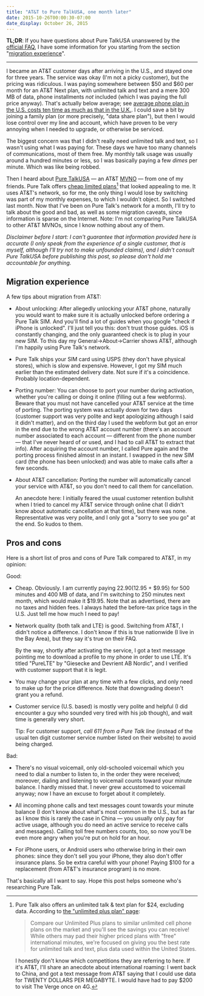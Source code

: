 ```yaml
---
title: "AT&T to Pure TalkUSA, one month later"
date: 2015-10-26T00:00:30-07:00
date_display: October 26, 2015
---
```

**TL;DR**: If you have questions about Pure TalkUSA unanswered by the [official FAQ](https://www.puretalkusa.com/cell-phones-sim-cards.php), I have some information for you starting from the section "[migration experience](#migration-experience)".

---

I became an AT&T customer days after arriving in the U.S., and stayed one for three years. The service was okay (I'm not a picky customer), but the pricing was ridiculous. I was paying somewhere between $50 and $60 per month for an AT&T Next plan, with unlimited talk and text and a mere 300 MB of data, phone installments *not* included (which I was paying the full price anyway). That's actually below average; see [average phone plan in the U.S. costs ten time as much as that in the U.K.](https://zmwangx.github.io/blog/2014-11-10-average-phone-plan-in-the-u-dot-s-costs-ten-time-as-much-as-that-in-the-u-dot-k.html). I could save a bit by joining a family plan (or more precisely, "data share plan"), but then I would lose control over my line and account, which have proven to be very annoying when I needed to upgrade, or otherwise be serviced.

The biggest concern was that I didn't really need unlimited talk and text, so I wasn't using what I was paying for. These days we have too many channels of communications, most of them free. My monthly talk usage was usually around a hundred minutes or less, so I was basically paying a few *dimes* per minute. Which was like being robbed.

Then I heard about [Pure TalkUSA](https://www.puretalkusa.com/) — an AT&T [MVNO](https://en.wikipedia.org/wiki/Mobile_virtual_network_operator) — from one of my friends. Pure Talk offers [cheap limited plans](https://www.puretalkusa.com/cell-plans.php)[^unlimited] that looked appealing to me. It uses AT&T's network, so for me, the only thing I would lose by switching was part of my monthly expenses, to which I wouldn't object. So I switched last month. Now that I've been on Pure Talk's network for a month, I'll try to talk about the good and bad, as well as some migration caveats, since information is sparse on the Internet. Note: I'm not comparing Pure TalkUSA to other AT&T MVNOs, since I know nothing about any of them.

*Disclaimer before I start: I can't guarantee that information provided here is accurate (I only speak from the experience of a single customer, that is myself, although I'll try not to make unfounded claims), and I didn't consult Pure TalkUSA before publishing this post, so please don't hold me accountable for anything.*

<h2 id="migration-experience">Migration experience</h2>

A few tips about migration from AT&T:

* About unlocking: After allegedly unlocking your AT&T phone, naturally you would want to make sure it is actually unlocked before ordering a Pure Talk SIM. And you'll find a lot of guides when you google "check if iPhone is unlocked". I'll just tell you this: don't trust those guides. iOS is constantly changing, and the only guaranteed check is to plug in your new SIM. To this day my General->About->Carrier shows AT&T, although I'm happily using Pure Talk's network.

* Pure Talk ships your SIM card using USPS (they don't have physical stores), which is slow and expensive. However, I got my SIM much earlier than the estimated delivery date. Not sure if it's a coincidence. Probably location-dependent.

* Porting number: You can choose to port your number during activation, whether you're calling or doing it online (filling out a few webforms). Beware that you must not have cancelled your AT&T service at the time of porting. The porting system was actually down for two days (customer support was very polite and kept apologizing although I said it didn't matter), and on the third day I used the webform but got an error in the end due to the wrong AT&T account number (there's an account number associated to each account — different from the phone number — that I've never heard of or used, and I had to call AT&T to extract that info). After acquiring the account number, I called Pure again and the porting process finished almost in an instant. I swapped in the new SIM card (the phone has been unlocked) and was able to make calls after a few seconds.

* About AT&T cancellation: Porting the number will automatically cancel your service with AT&T, so you don't need to call them for cancellation.

    An anecdote here: I initially feared the usual customer retention bullshit when I tried to cancel my AT&T service through online chat (I didn't know about automatic cancellation at that time), but there was none. Representative was very polite, and I only got a "sorry to see you go" at the end. So kudos to them.

<h2 id="pros-and-cons">Pros and cons</h2>

Here is a short list of pros and cons of Pure Talk compared to AT&T, in my opinion:

Good:

* Cheap. Obviously. I am currently paying $22.90 ($12.95 + $9.95) for 500 minutes and 400 MB of data, and I'm switching to 250 minutes next month, which would make it $19.95. Note that as advertised, there are no taxes and hidden fees. I always hated the before-tax price tags in the U.S. Just tell me how much I need to pay!

* Network quality (both talk and LTE) is good. Switching from AT&T, I didn't notice a difference. I don't know if this is true nationwide (I live in the Bay Area), but they say it's true on their FAQ.

    By the way, shortly after activating the service, I got a text message pointing me to download a profile to my phone in order to use LTE. It's titled "PureLTE" by "Giesecke and Devrient AB Nordic", and I verified with customer support that it is legit.

* You may change your plan at any time with a few clicks, and only need to make up for the price difference. Note that downgrading doesn't grant you a refund.

* Customer service (U.S. based) is mostly very polite and helpful (I did encounter a guy who sounded very tired with his job though), and wait time is generally very short.

    Tip: For customer support, *call 611 from a Pure Talk line* (instead of the usual ten digit customer service number listed on their website) to avoid being charged.

Bad:

* There's no visual voicemail, only old-schooled voicemail which you need to dial a number to listen to, in the order they were received; moreover, dialing and listening to voicemail counts toward your minute balance. I hardly missed that. I never grew accustomed to voicemail anyway; now I have an excuse to forget about it completely.

* All incoming phone calls and text messages count towards your minute balance (I don't know about what's most common in the U.S., but as far as I know this is rarely the case in China — you usually only pay for active usage, although you do need an active service to receive calls and messages). Calling toll free numbers counts, too, so now you'll be even more angry when you're put on hold for an hour.

* For iPhone users, or Android users who otherwise bring in their own phones: since they don't sell you your iPhone, they also don't offer insurance plans. So be extra careful with your phone! Paying $100 for a replacement (from AT&T's insurance program) is no more.

That's basically all I want to say. Hope this post helps someone who's researching Pure Talk.


[^unlimited]: Pure Talk also offers an unlimited talk & text plan for $24, excluding data. According to [the "unlimited plus plan" page](https://www.puretalkusa.com/mobile-unlimited-plan.php):

    > Compare our Unlimited Plus plans to similar unlimited cell phone plans on the market and you'll see the savings you can receive! While others may pad their higher priced plans with "free" international minutes, we're focused on giving you the best rate for unlimited talk and text, plus data used within the United States.

    I honestly don't know which competitions they are referring to here. If it's AT&T, I'll share an anecdote about international roaming: I went back to China, and got a text message from AT&T saying that I could use data for TWENTY DOLLARS PER MEGABYTE. I would have had to pay $200 to visit The Verge once on 4G.
